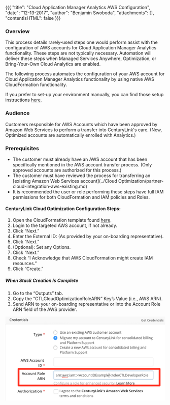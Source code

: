 {{{
  "title": "Cloud Application Manager Analytics AWS Configuration",
  "date": "12-13-2017",
  "author": "Benjamin Swoboda",
  "attachments": [],
  "contentIsHTML": false
}}}

### Overview
This process details rarely-used steps one would perform assist with the configuration of AWS accounts for Cloud Application Manager Analytics functionality. These steps are not typically necessary. Automation will deliver these steps when Managed Services Anywhere, Optimization, or Bring-Your-Own Cloud Analytics are enabled.

The following process automates the configuration of your AWS account for Cloud Application Manager Analytics functionality by using native AWS CloudFormation functionality. 

If you prefer to set-up your environment manually, you can find those setup instructions [here](CloudApplicationManagerAnalyticsAWSSetup-Manual.md).  

### Audience

Customers responsible for AWS Accounts which have been approved by Amazon Web Services to perform a transfer into CenturyLink's care. (New, Optimized accounts are automatically enrolled with Analytics.)

### Prerequisites

* The customer must already have an AWS account that has been specifically mentioned in the AWS account transfer process. (Only approved accounts are authorized for this process.)
* The customer must have reviewed the process for transferring an [existing Amazon Web Services account](../Cloud Optimization/partner-cloud-integration-aws-existing.md)
* It is recommended the user or role performing these steps have full IAM permissions for both CloudFormation and IAM policies and Roles.

#### CenturyLink Cloud Optimization Configuration Steps:

1. Open the CloudFormation template found [here](https://console.aws.amazon.com/cloudformation/home?region=us-east-2#/stacks/new?stackName=CTL-CloudOptimization-IAM-Stack&templateURL=https%3A%2F%2Fs3.us-east-2.amazonaws.com%2Fctl-cloudoptimization%2FCTLCloudOptimizationIAMPolicy.template.json).
2. Login to the targeted AWS account, if not already.
3. Click “Next.”
4. Enter the External ID: (As provided by your on-boarding representative).
5. Click “Next.”
6. (Optional): Set any Options.
7. Click “Next.”
8. Check “I Acknowledge that AWS CloudFormation might create IAM resources.”
9. Click “Create.”

##### When Stack Creation Is Complete
1. Go to the “Outputs” tab.
2. Copy the “CTLCloudOptimizationRoleARN” Key’s Value (i.e., AWS ARN).
3. Send ARN to your on-boarding representative or into the Account Role ARN field of the AWS provider.

  ![Account Role ARN](../../images/cloud-application-manager/CINT_AWS_AccountRoleARN.1.png)
